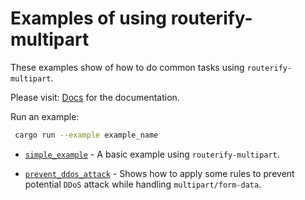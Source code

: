 # Examples of using routerify-multipart

These examples show of how to do common tasks using `routerify-multipart`.

Please visit: [Docs](https://docs.rs/routerify-multipart) for the documentation.

Run an example:

```sh
 cargo run --example example_name
```

* [`simple_example`](simple_example.rs) - A basic example using `routerify-multipart`.

* [`prevent_ddos_attack`](prevent_ddos_attack.rs) - Shows how to apply some rules to prevent potential `DDoS` attack while handling `multipart/form-data`.